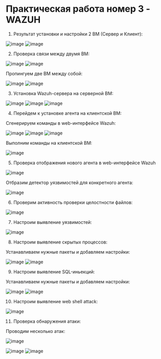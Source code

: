 # Практическая работа номер 3 - WAZUH

1. Результат установки и настройки 2 ВМ (Сервер и Клиент):

![image](https://github.com/user-attachments/assets/4a674de9-e129-426c-8771-a3edbe833e75)
![image](https://github.com/user-attachments/assets/d85efb33-8f2f-4b81-8b4b-8c156ff1a9ce)


2. Проверка связи между двумя ВМ:

![image](https://github.com/user-attachments/assets/dfdeda1b-9150-4eeb-a91c-e8eac897c72b)
![image](https://github.com/user-attachments/assets/0265179e-3bf5-47d5-ae15-f466b905b367)

Пропингуем две ВМ между собой:


![image](https://github.com/user-attachments/assets/aae87cee-954d-4642-b2d7-6a19b2e92174)
![image](https://github.com/user-attachments/assets/e8316e1f-3c60-4b00-b6e5-6e3dcafcd799)


3. Установка Wazuh-сервера на серверной ВМ:

![image](https://github.com/user-attachments/assets/967d4fc4-6dd8-4b4b-b41f-521e6dae61f5)
![image](https://github.com/user-attachments/assets/c61517ed-ea37-4126-8174-985f6d182328)
![image](https://github.com/user-attachments/assets/9578475e-7aa2-4124-8d12-c6e28100a95e)

4. Перейдем к установке агента на клиентской ВМ:

Сгенерируем команды в web-интерфейсе Wazuh:

![image](https://github.com/user-attachments/assets/e54089b7-65b9-4eab-99ff-796f11f8d04d)
![image](https://github.com/user-attachments/assets/ba5fad3a-2e78-472b-b5dc-e332807de9bc)
![image](https://github.com/user-attachments/assets/d9488cf8-049e-4e81-a39d-60e2fbc9b9f4)

Выполним команды на клиентской ВМ:

![image](https://github.com/user-attachments/assets/d4872781-c7c7-477f-82d1-2b7320bc8a9c)


5. Проверка отображения нового агента в web-интерфейсе Wazuh

![image](https://github.com/user-attachments/assets/40e04f83-560f-4095-986d-9e5ac2485118)

Отбразим детектор уязвимостей для конкретного агента:

![image](https://github.com/user-attachments/assets/8933954d-ab8b-4dae-88d9-e4692b975433)


6. Проверим активность проверки целостности файлов:

![image](https://github.com/user-attachments/assets/9ca992c2-ef4e-46d7-9918-7497a6eb437b)


7. Настроим выявление уязвимостей:

![image](https://github.com/user-attachments/assets/1e4b2549-816f-43e0-8335-d4c8e7b8838b)


8. Настроим выявление скрытых процессов:

Устанавливаем нужные пакеты и добавляем настройки:

![image](https://github.com/user-attachments/assets/f0279109-8ace-4c9e-92c6-69046b81d6e9)
![image](https://github.com/user-attachments/assets/075978fe-baf6-40f7-8ff3-a1871a285af5)


9. Настроим выявление SQL-иньекций:

Устанавливаем нужные пакеты и добавляем настройки:

![image](https://github.com/user-attachments/assets/2d90fdd4-1112-4f5e-8f2e-bf5ccdf9d9c3)
![image](https://github.com/user-attachments/assets/58fd6aef-d02b-41f3-ac45-223a7765700a)

10. Настроим выявление web shell attack:

![image](https://github.com/user-attachments/assets/6b10f2cf-2f92-4cd6-95c0-1aa907b03b61)

11. Проверка обнаружения атаки:

Проводим несколько атак:

![image](https://github.com/user-attachments/assets/76bbb17d-c962-4066-9f6f-004e1f1a5eb1)

![image](https://github.com/user-attachments/assets/6860fa9d-7d84-48af-85e8-9449cc05514f)
![image](https://github.com/user-attachments/assets/d3a7a331-7d2e-47d7-9470-92a5a20c0ee2)




